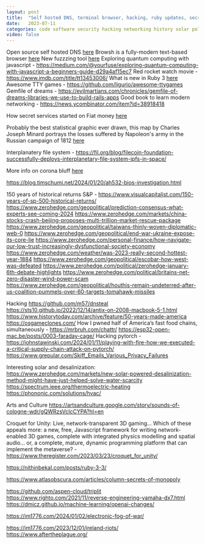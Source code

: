 ```yaml
---
layout: post
title:  "Self hosted DNS, terminal browser, hacking, ruby updates, secret service fiat money, solar energy efficiency jump and desilation"
date:   2023-07-11
categories: code software security hacking networking history solar politics water
video: false
---
```


Open source self hosted DNS [here](https://technitium.com/dns/)
Browsh is a fully-modern text-based browser [here](https://www.brow.sh/)
New fuzzzing tool [here](https://github.com/codesoap/pfuzz)
Exploring quantum computing with javascript - https://medium.com/@yourfuse/exploring-quantum-computing-with-javascript-a-beginners-guide-d29a4af15ec7
Red rocket watch movie - https://www.imdb.com/title/tt13453006/
What is new in Ruby 3 [here](https://nithinbekal.com/posts/ruby-3-3/)
Awesome TTY games - https://github.com/ligurio/awesome-ttygames
Gemfile of dreams - https://evilmartians.com/chronicles/gemfile-of-dreams-libraries-we-use-to-build-rails-apps
Good book to learn modern networking - https://news.ycombinator.com/item?id=38918418

How secret services started on Fiat money [here](https://www.zerohedge.com/political/americas-fiat-money-gestapo-untold-history-secret-service)

Probably the best statistical graphic ever drawn, this map by Charles Joseph Minard portrays the losses suffered by Napoleon's army in the Russian campaign of 1812 [here](https://www.edwardtufte.com/tufte/posters?utm_source=substack&utm_medium=email)

Interplanatery file system - https://fil.org/blog/filecoin-foundation-successfully-deploys-interplanetary-file-system-ipfs-in-space/

More info on corona bluff [here](https://www.zerohedge.com/covid-19/it-just-sort-appeared-fauci-comes-clean-over-science-less-six-foot-distancing-rule)

https://blog.timschumi.net/2024/01/20/ah532-bios-investigation.html

150 years of historical returns S&P - https://www.visualcapitalist.com/150-years-of-sp-500-historical-returns/
https://www.zerohedge.com/geopolitical/prediction-consensus-what-experts-see-coming-2024
https://www.zerohedge.com/markets/china-stocks-crash-beijing-proposes-multi-trillion-market-rescue-package
https://www.zerohedge.com/geopolitical/taiwans-thinly-woven-diplomatic-web-0
https://www.zerohedge.com/geopolitical/end-war-ukraine-expose-its-core-lie
https://www.zerohedge.com/personal-finance/how-navigate-our-low-trust-increasingly-dysfunctional-society-economy
https://www.zerohedge.com/weather/was-2023-really-second-hottest-year-1884
https://www.zerohedge.com/geopolitical/escobar-how-west-was-defeated
https://www.zerohedge.com/political/zerohedge-january-6th-debate-highlights
https://www.zerohedge.com/political/britains-net-zero-disaster-wind-power-scam
https://www.zerohedge.com/geopolitical/houthis-remain-undeterred-after-us-coalition-pummels-over-60-targets-tomahawk-missiles

Hacking
https://github.com/m57/dnsteal
https://sts10.github.io/2022/12/14/antix-on-2008-macbook-5-1.html
https://www.historytoday.com/archive/feature/50-years-made-america
https://osgameclones.com/
How I pwned half of America’s fast food chains, simultaneously - https://mrbruh.com/chattr/
https://esp32-open-mac.be/posts/0003-faraday-cage/
Hacking pytorch - https://johnstawinski.com/2024/01/11/playing-with-fire-how-we-executed-a-critical-supply-chain-attack-on-pytorch/
https://www.grepular.com/Skiff_Emails_Various_Privacy_Failures


Interesting solar and desalinization:
https://www.zerohedge.com/markets/new-solar-powered-desalinization-method-might-have-just-helped-solve-water-scarcity
https://spectrum.ieee.org/thermoelectric-heating
https://phononic.com/solutions/hvac/

Arts and Culture
https://artsandculture.google.com/story/sounds-of-cologne-wdr/gQWRzsVclcCYPA?hl=en

Croquet for Unity: Live, network-transparent 3D gaming... Which of these appeals more: a new, free, Javascript framework for writing network-enabled 3D games, complete with integrated physics modelling and spatial audio… or, a complete, mature, dynamic programming platform that can implement the metaverse? - https://www.theregister.com/2023/03/23/croquet_for_unity/

https://nithinbekal.com/posts/ruby-3-3/


https://www.atlasobscura.com/articles/column-secrets-of-monopoly

https://github.com/aspen-cloud/triplit
https://www.righto.com/2021/11/reverse-engineering-yamaha-dx7.html
https://dmicz.github.io/machine-learning/openai-changes/

https://im1776.com/2024/01/02/electronic-fog-of-war/

https://im1776.com/2023/12/01/ireland-riots/
https://www.aftertheplague.org/


